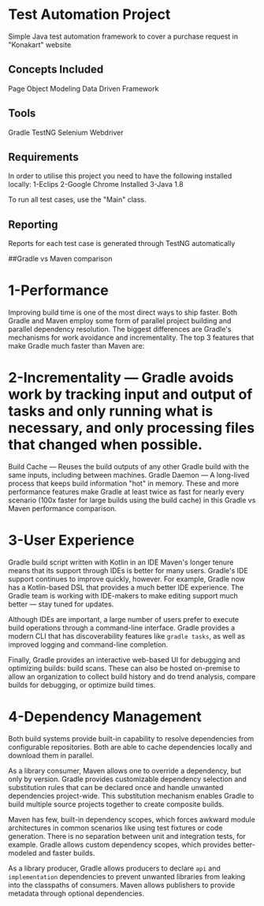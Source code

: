 # Test Automation Project
Simple Java test automation framework to cover a purchase request in "Konakart" website

## Concepts Included
Page Object Modeling
Data Driven Framework

## Tools
Gradle
TestNG
Selenium Webdriver

## Requirements
In order to utilise this project you need to have the following installed locally:
1-Eclips
2-Google Chrome Installed 
3-Java 1.8

To run all test cases, use the "Main" class.

## Reporting
Reports for each test case is generated through TestNG automatically

##Gradle vs Maven comparison

# 1-Performance
Improving build time is one of the most direct ways to ship faster. Both Gradle and Maven employ some form of parallel project building and parallel dependency resolution. The biggest differences are Gradle's mechanisms for work avoidance and incrementality. The top 3 features that make Gradle much faster than Maven are:

# 2-Incrementality — Gradle avoids work by tracking input and output of tasks and only running what is necessary, and only processing files that changed when possible.
Build Cache — Reuses the build outputs of any other Gradle build with the same inputs, including between machines.
Gradle Daemon — A long-lived process that keeps build information "hot" in memory.
These and more performance features make Gradle at least twice as fast for nearly every scenario (100x faster for large builds using the build cache) in this Gradle vs Maven performance comparison.

# 3-User Experience
Gradle build script written with Kotlin in an IDE
Maven's longer tenure means that its support through IDEs is better for many users. Gradle's IDE support continues to improve quickly, however. For example, Gradle now has a Kotlin-based DSL that provides a much better IDE experience. The Gradle team is working with IDE-makers to make editing support much better — stay tuned for updates.

Although IDEs are important, a large number of users prefer to execute build operations through a command-line interface. Gradle provides a modern CLI that has discoverability features like `gradle tasks`, as well as improved logging and command-line completion.

Finally, Gradle provides an interactive web-based UI for debugging and optimizing builds: build scans. These can also be hosted on-premise to allow an organization to collect build history and do trend analysis, compare builds for debugging, or optimize build times.

# 4-Dependency Management
Both build systems provide built-in capability to resolve dependencies from configurable repositories. Both are able to cache dependencies locally and download them in parallel.

As a library consumer, Maven allows one to override a dependency, but only by version. Gradle provides customizable dependency selection and substitution rules that can be declared once and handle unwanted dependencies project-wide. This substitution mechanism enables Gradle to build multiple source projects together to create composite builds.

Maven has few, built-in dependency scopes, which forces awkward module architectures in common scenarios like using test fixtures or code generation. There is no separation between unit and integration tests, for example. Gradle allows custom dependency scopes, which provides better-modeled and faster builds.

As a library producer, Gradle allows producers to declare `api` and `implementation` dependencies to prevent unwanted libraries from leaking into the classpaths of consumers. Maven allows publishers to provide metadata through optional dependencies.
